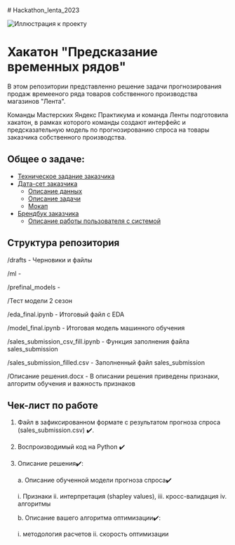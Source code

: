 <p class="text-center"># Hackathon_lenta_2023</p>

![Иллюстрация к проекту](https://www.tadviser.ru/images/c/ce/%D0%9B%D0%B5%D0%BD%D1%82%D0%B0_%D0%BB%D0%BE%D0%B3%D0%BE.png)

# Хакатон "Предсказание временных рядов"

В этом репозитории представленно решение задачи прогнозирования продаж времееного ряда товаров собственного производства магазинов "Лента".

Команды Мастерских Яндекс Практикума и команда Ленты подготовила хакатон, в рамках которого команды создают интерфейс и предсказательную модель по прогнозированию спроса на товары заказчика собственного производства.
## Общее о задаче:

- [Техническое задание заказчика](https://disk.yandex.ru/i/XcbZVaLP48xMZA)
- [Дата-сет заказчика](https://disk.yandex.ru/d/1Q7sWF5LLweoTw)
    - [Описание данных](https://disk.yandex.ru/i/xvXsz0Qgy0d3JA)
    - [Описание задачи](https://disk.yandex.ru/i/flSViZOzj-SeYQ)
    - [Мокап](https://github.com/dataMasterskaya/LentaTimeSeries/tree/main)
- [Брендбук заказчика](https://disk.yandex.ru/i/J_Ieb_CgJ1ibnw)
    - [Описание работы пользователя с системой](https://disk.yandex.ru/i/69TpNiaDQGfx2Q)

## Структура репозитория
/drafts - Черновики и файлы 

/ml - 

/prefinal_models - 

/Тест модели 2 сезон

/eda_final.ipynb - Итоговый файл с EDA

/model_final.ipynb - Итоговая модель машинного обучения

/sales_submission_csv_fill.ipynb - Функция заполнения файла sales_submission

/sales_submission_filled.csv - Заполненный файл sales_submission

/Описание решения.docx - В описании решения приведены признаки, алгоритм обучения и важность признаков

## Чек-лист по работе 
1. Файл в зафиксированном формате с результатом прогноза спроса (sales_submission.csv) ✔️.
2. Воспроизводимый код на Python ✔️
3. Описание решения✔️:
    
    a. Описание обученной модели прогноза спроса✔️
    
    i. Признаки
    ii. интерпретация (shapley values),
    iii. кросс-валидация
    iv. алгоритмы
    
    b. Описание вашего алгоритма оптимизации✔️:
    
    i. методология расчетов
    ii. скорость оптимизации

